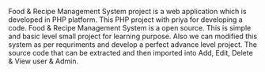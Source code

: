 Food & Recipe Management System project is a web application which is developed in PHP platform. This PHP project with priya for developing a code. Food & Recipe Management System is a open source. This is simple and basic level small project for learning purpose. Also we can modified this system as per requriments and develop a perfect advance level project. The source code that can be extracted and then imported into Add, Edit, Delete & View user & Admin. 
